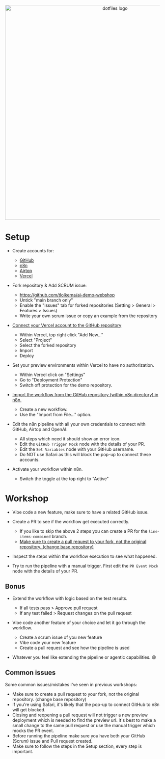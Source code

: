 <div align="center">
  <img src="readme-header.png" alt="dotfiles logo" width="700">
</div>

# Setup

- Create accounts for:

  - [GitHub](https://github.com)
  - [n8n](https://n8n.io/)
  - [Airtop](https://www.airtop.ai/)
  - [Vercel](https://vercel.com/)

- Fork repository & Add SCRUM issue:

  - https://github.com/tlolkema/ai-demo-webshop
  - Untick "main branch only"
  - Enable the "Issues" tab for forked repositories (Setting > General > Features > Issues)
  - Write your own scrum issue or copy an example from the repository

- [Connect your Vercel account to the GitHub repository](https://vercel.com/docs/git#deploying-a-git-repository)

  - Within Vercel, top right click "Add New..."
  - Select "Project"
  - Select the forked repository
  - Import
  - Deploy

- Set your preview environments within Vercel to have no authorization.

  - Within Vercel click on "Settings"
  - Go to "Deployment Protection"
  - Switch off protection for the demo repository.

- [Import the workflow from the GitHub repository (within n8n directory) in n8n.](https://docs.n8n.io/courses/level-one/chapter-6/)

  - Create a new workflow.
  - Use the "Import from File..." option.

- Edit the n8n pipeline with all your own credentials to connect with GitHub, Airtop and OpenAI.

  - All steps which need it should show an error icon.
  - Edit the `GitHub Trigger Mock` node with the details of your PR.
  - Edit the `Set Variables` node with your GitHub username.
  - Do NOT use Safari as this will block the pop-up to connect these accounts.

- Activate your workflow within n8n.
  - Switch the toggle at the top right to "Active"

# Workshop

- Vibe code a new feature, make sure to have a related GitHub issue.

- Create a PR to see if the workflow get executed correctly.

  - If you like to skip the above 2 steps you can create a PR for the `line-items-combined` branch.
  - <u>Make sure to create a pull request to your fork, not the original repository. (change base repository)</u>

- Inspect the steps within the workflow execution to see what happened.

- Try to run the pipeline with a manual trigger. First edit the `PR Event Mock` node with the details of your PR.

## Bonus

- Extend the workflow with logic based on the test results.

  - If all tests pass > Approve pull request
  - If any test failed > Request changes on the pull request

- Vibe code another feature of your choice and let it go through the workflow.

  - Create a scrum issue of you new feature
  - Vibe code your new feature
  - Create a pull request and see how the pipeline is used

- Whatever you feel like extending the pipeline or agentic capabilities. 😃

## Common issues

Some common issues/mistakes I've seen in previous workshops:

- Make sure to create a pull request to your fork, not the original repository. (change base repository)
- If you're using Safari, it's likely that the pop-up to connect GitHub to n8n will get blocked.
- Closing and reopening a pull request will not trigger a new preview deployment which is needed to find the preview url. It's best to make a small change to the same pull request or use the manual trigger which mocks the PR event.
- Before running the pipeline make sure you have both your GitHub (Scrum) issue and Pull request created.
- Make sure to follow the steps in the Setup section, every step is important.
